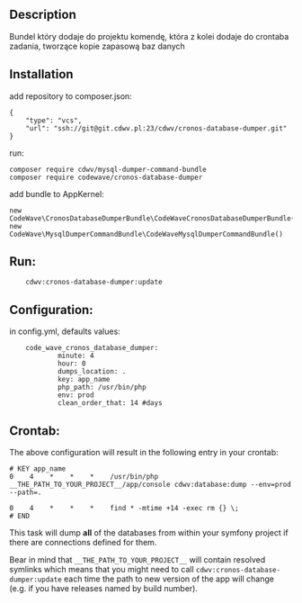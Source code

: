 Description
------------
Bundel który dodaje do projektu komendę, która z kolei dodaje do crontaba zadania,
 tworzące kopie zapasową baz danych

Installation
------------
add repository to composer.json:

```
{
    "type": "vcs",
    "url": "ssh://git@git.cdwv.pl:23/cdwv/cronos-database-dumper.git"
}
```
run:
```
composer require cdwv/mysql-dumper-command-bundle
composer require codewave/cronos-database-dumper
```

add bundle to AppKernel:
```
new CodeWave\CronosDatabaseDumperBundle\CodeWaveCronosDatabaseDumperBundle(),
new CodeWave\MysqlDumperCommandBundle\CodeWaveMysqlDumperCommandBundle()
```

Run:
------------

```
    cdwv:cronos-database-dumper:update
```

Configuration:
------------
in config.yml, defaults values:
```
    code_wave_cronos_database_dumper:
            minute: 4
            hour: 0
            dumps_location: .
            key: app_name
            php_path: /usr/bin/php
            env: prod 
            clean_order_that: 14 #days
```

Crontab:
------------

The above configuration will result in the following entry in your crontab:
```text
# KEY app_name
0    4    *    *    *    /usr/bin/php __THE_PATH_TO_YOUR_PROJECT__/app/console cdwv:database:dump --env=prod --path=.

0    4    *    *    *    find * -mtime +14 -exec rm {} \;
# END
```

This task will dump **all** of the databases from within your symfony project if there are connections defined for them.

Bear in mind that `__THE_PATH_TO_YOUR_PROJECT__` will contain resolved symlinks which means that you might need to call
`cdwv:cronos-database-dumper:update` each time the path to new version of the app will change 
(e.g. if you have releases named by build number).
